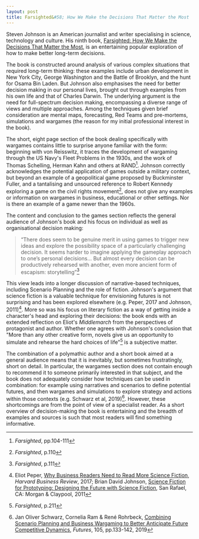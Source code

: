 ```yaml
---
layout: post
title: Farsighted&#58; How We Make the Decisions That Matter the Most
---
```


Steven Johnson is an American journalist and writer specialising in science, technology and culture. His ninth book, [Farsighted: How We Make the Decisions That Matter the Most](https://amzn.to/2TlWqVD), is an entertaining popular exploration of how to make better long-term decisions. 

The book is constructed around analysis of various complex situations that required long-term thinking: these examples include urban development in New York City, George Washington and the Battle of Brooklyn, and the hunt for Osama Bin Laden. But Johnson also emphasises the need for better decision making in our personal lives, brought out through examples from his own life and that of Charles Darwin. The underlying argument is the need for full-spectrum decision making, encompassing a diverse range of views and multiple approaches. Among the techniques given brief consideration are mental maps, forecasting, Red Teams and pre-mortems, simulations and wargames (the reason for my initial professional interest in the book).

The short, eight page section of the book dealing specifically with wargames contains little to surprise anyone familiar with the form: beginning with von Reisswitz, it traces the development of wargaming through the US Navy's Fleet Problems in the 1930s, and the work of Thomas Schelling, Herman Kahn and others at RAND[^1]. Johnson correctly acknowledges the potential application of games outside a military context, but beyond an example of a geopolitical game proposed by Buckminster Fuller, and a tantalising and unsourced reference to Robert Kennedy exploring a game on the civil rights movement[^2], does not give any examples or information on wargames in business, educational or other settings. Nor is there an example of a game newer than the 1960s. 

The content and conclusion to the games section reflects the general audience of Johnson's book and his focus on individual as well as organisational decision making: 

> “There does seem to be genuine merit in using games to trigger new ideas and explore the possibility space of a particularly challenging decision. It seems harder to imagine applying the gameplay approach to one’s personal decisions... But almost every decision can be productively rehearsed with another, even more ancient form of escapism: storytelling”[^3]

This view leads into a longer discussion of narrative-based techniques, including Scenario Planning and the role of fiction. Johnson's argument that science fiction is a valuable technique for envisioning futures is not surprising and has been explored elsewhere (e.g. Peper, 2017 and Johnson, 2011)[^4]. More so was his focus on literary fiction as a way of getting inside a character's head and exploring their decisions: the book ends with an extended reflection on Eliot's *Middlemarch* from the perspectives of protagonist and author. Whether one agrees with Johnson's conclusion that "More than any other creative form, novels give us an opportunity to simulate and rehearse the hard choices of life"[^5] is a subjective matter.

The combination of a polymathic author and a short book aimed at a general audience means that it is inevitably, but sometimes frustratingly, short on detail. In particular, the wargames section does not contain enough to recommend it to someone primarily interested in that subject, and the book does not adequately consider how techniques can be used in combination: for example using narratives and scenarios to define potential futures, and then wargames and simulations to explore strategy and actions within those contexts (e.g. Schwarz et al, 2019)[^6]. However, these shortcomings are from the point of view of a specialist reader. As a short overview of decision-making the book is entertaining and the breadth of examples and sources is such that most readers will find something informative. 

[^1]: *Farsighted*, pp.104-111
[^2]: *Farsighted*, p.110
[^3]: *Farsighted*, p.111
[^4]: Eliot Peper, [Why Business Readers Need to Read More Science Fiction](https://hbr.org/2017/07/why-business-leaders-need-to-read-more-science-fiction), *Harvard Business Review*, 2017; Brian David Johnson, [Science Fiction for Prototyping: Designing the Future with Science Fiction](https://amzn.to/2H1cMMR), San Rafael, CA: Morgan & Claypool, 2011
[^5]: *Farsighted*, p.211
[^6]: Jan Oliver Schwarz, Cornelia Ram & René Rohrbeck, [Combining Scenario Planning and Business Wargaming to Better Anticipate Future Competitive Dynamics](https://www.sciencedirect.com/science/article/pii/S0016328718300545), *Futures*, 105, pp.133-142, 2019
